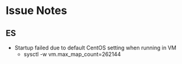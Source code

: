 # Issue Notes

## ES

- Startup failed due to default CentOS setting when running in VM
  - sysctl -w vm.max_map_count=262144
